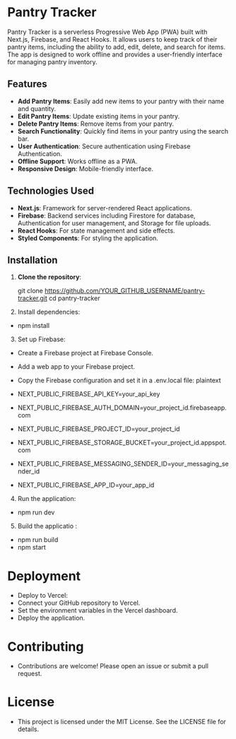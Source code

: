 # Pantry Tracker

Pantry Tracker is a serverless Progressive Web App (PWA) built with Next.js, Firebase, and React Hooks. It allows users to keep track of their pantry items, including the ability to add, edit, delete, and search for items. The app is designed to work offline and provides a user-friendly interface for managing pantry inventory.

## Features

- **Add Pantry Items**: Easily add new items to your pantry with their name and quantity.
- **Edit Pantry Items**: Update existing items in your pantry.
- **Delete Pantry Items**: Remove items from your pantry.
- **Search Functionality**: Quickly find items in your pantry using the search bar.
- **User Authentication**: Secure authentication using Firebase Authentication.
- **Offline Support**: Works offline as a PWA.
- **Responsive Design**: Mobile-friendly interface.

## Technologies Used

- **Next.js**: Framework for server-rendered React applications.
- **Firebase**: Backend services including Firestore for database, Authentication for user management, and Storage for file uploads.
- **React Hooks**: For state management and side effects.
- **Styled Components**: For styling the application.

## Installation

1. **Clone the repository**:
   
   git clone https://github.com/YOUR_GITHUB_USERNAME/pantry-tracker.git
   cd pantry-tracker
2. Install dependencies:

- npm install

3. Set up Firebase:

- Create a Firebase project at Firebase Console.
- Add a web app to your Firebase project.
- Copy the Firebase configuration and set it in a .env.local file:
plaintext

- NEXT_PUBLIC_FIREBASE_API_KEY=your_api_key
- NEXT_PUBLIC_FIREBASE_AUTH_DOMAIN=your_project_id.firebaseapp.com
- NEXT_PUBLIC_FIREBASE_PROJECT_ID=your_project_id
- NEXT_PUBLIC_FIREBASE_STORAGE_BUCKET=your_project_id.appspot.com
- NEXT_PUBLIC_FIREBASE_MESSAGING_SENDER_ID=your_messaging_sender_id
- NEXT_PUBLIC_FIREBASE_APP_ID=your_app_id

4. Run the application:

- npm run dev
5. Build the applicatio :

- npm run build
- npm start

# Deployment
- Deploy to Vercel:
- Connect your GitHub repository to Vercel.
- Set the environment variables in the Vercel dashboard.
- Deploy the application.
# Contributing
- Contributions are welcome! Please open an issue or submit a pull request.

# License
- This project is licensed under the MIT License. See the LICENSE file for details.

